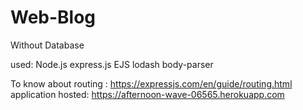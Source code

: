 # Web-Blog
Without Database

used:
Node.js
express.js
EJS
lodash
body-parser

To know about routing : https://expressjs.com/en/guide/routing.html
application hosted: https://afternoon-wave-06565.herokuapp.com
